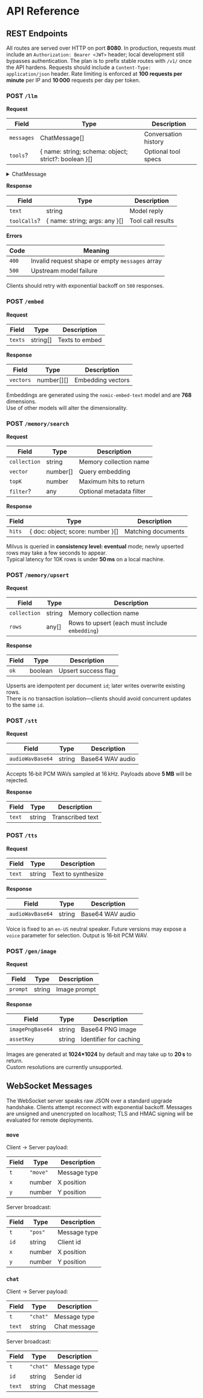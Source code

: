 # API Reference

## REST Endpoints

All routes are served over HTTP on port **8080**. In production, requests must include an `Authorization: Bearer <JWT>` header;
local development still bypasses authentication. The plan is to prefix stable routes with `/v1/` once the API hardens.
Requests should include a `Content-Type: application/json` header. Rate limiting is enforced at **100 requests per minute**
per IP and **10 000** requests per day per token.

### POST `/llm`
**Request**

| Field | Type | Description |
|-------|------|-------------|
| `messages` | ChatMessage[] | Conversation history |
| `tools`? | { name: string; schema: object; strict?: boolean }[] | Optional tool specs |

<details><summary>ChatMessage</summary>

| Field | Type | Description |
|-------|------|-------------|
| `role` | `"system" | "user" | "assistant"` | Message role |
| `content` | string | Message text |

</details>

**Response**

| Field | Type | Description |
|-------|------|-------------|
| `text` | string | Model reply |
| `toolCalls`? | { name: string; args: any }[] | Tool call results |

**Errors**

| Code | Meaning |
|------|---------|
| `400` | Invalid request shape or empty `messages` array |
| `500` | Upstream model failure |
Clients should retry with exponential backoff on `500` responses.

### POST `/embed`
**Request**

| Field | Type | Description |
|-------|------|-------------|
| `texts` | string[] | Texts to embed |

**Response**

| Field | Type | Description |
|-------|------|-------------|
| `vectors` | number[][] | Embedding vectors |

Embeddings are generated using the `nomic-embed-text` model and are **768** dimensions.  
Use of other models will alter the dimensionality.

### POST `/memory/search`
**Request**

| Field | Type | Description |
|-------|------|-------------|
| `collection` | string | Memory collection name |
| `vector` | number[] | Query embedding |
| `topK` | number | Maximum hits to return |
| `filter`? | any | Optional metadata filter |

**Response**

| Field | Type | Description |
|-------|------|-------------|
| `hits` | { doc: object; score: number }[] | Matching documents |

Milvus is queried in **consistency level: eventual** mode; newly upserted rows may take a few seconds to appear.  
Typical latency for 10K rows is under **50 ms** on a local machine.

### POST `/memory/upsert`
**Request**

| Field | Type | Description |
|-------|------|-------------|
| `collection` | string | Memory collection name |
| `rows` | any[] | Rows to upsert (each must include `embedding`) |

**Response**

| Field | Type | Description |
|-------|------|-------------|
| `ok` | boolean | Upsert success flag |

Upserts are idempotent per document `id`; later writes overwrite existing rows.  
There is no transaction isolation—clients should avoid concurrent updates to the same `id`.

### POST `/stt`
**Request**

| Field | Type | Description |
|-------|------|-------------|
| `audioWavBase64` | string | Base64 WAV audio |

Accepts 16‑bit PCM WAVs sampled at 16 kHz. Payloads above **5 MB** will be rejected.

**Response**

| Field | Type | Description |
|-------|------|-------------|
| `text` | string | Transcribed text |

### POST `/tts`
**Request**

| Field | Type | Description |
|-------|------|-------------|
| `text` | string | Text to synthesize |

**Response**

| Field | Type | Description |
|-------|------|-------------|
| `audioWavBase64` | string | Base64 WAV audio |

Voice is fixed to an `en-US` neutral speaker. Future versions may expose a `voice` parameter for selection. Output is 16‑bit PCM WAV.

### POST `/gen/image`
**Request**

| Field | Type | Description |
|-------|------|-------------|
| `prompt` | string | Image prompt |

**Response**

| Field | Type | Description |
|-------|------|-------------|
| `imagePngBase64` | string | Base64 PNG image |
| `assetKey` | string | Identifier for caching |

Images are generated at **1024×1024** by default and may take up to **20 s** to return.  
Custom resolutions are currently unsupported.

## WebSocket Messages

The WebSocket server speaks raw JSON over a standard upgrade handshake. Clients attempt reconnect with exponential backoff.
Messages are unsigned and unencrypted on localhost; TLS and HMAC signing will be evaluated for remote deployments.

### `move`
Client → Server payload:

| Field | Type | Description |
|-------|------|-------------|
| `t` | `"move"` | Message type |
| `x` | number | X position |
| `y` | number | Y position |

Server broadcast:

| Field | Type | Description |
|-------|------|-------------|
| `t` | `"pos"` | Message type |
| `id` | string | Client id |
| `x` | number | X position |
| `y` | number | Y position |

### `chat`
Client → Server payload:

| Field | Type | Description |
|-------|------|-------------|
| `t` | `"chat"` | Message type |
| `text` | string | Chat message |

Server broadcast:

| Field | Type | Description |
|-------|------|-------------|
| `t` | `"chat"` | Message type |
| `id` | string | Sender id |
| `text` | string | Chat message |
